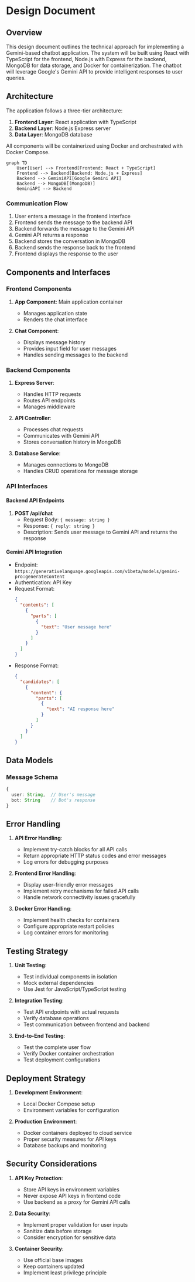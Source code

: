 # Design Document

## Overview

This design document outlines the technical approach for implementing a Gemini-based chatbot application. The system will be built using React with TypeScript for the frontend, Node.js with Express for the backend, MongoDB for data storage, and Docker for containerization. The chatbot will leverage Google's Gemini API to provide intelligent responses to user queries.

## Architecture

The application follows a three-tier architecture:

1. **Frontend Layer**: React application with TypeScript
2. **Backend Layer**: Node.js Express server
3. **Data Layer**: MongoDB database

All components will be containerized using Docker and orchestrated with Docker Compose.

```mermaid
graph TD
    User[User] --> Frontend[Frontend: React + TypeScript]
    Frontend --> Backend[Backend: Node.js + Express]
    Backend --> GeminiAPI[Google Gemini API]
    Backend --> MongoDB[(MongoDB)]
    GeminiAPI --> Backend
```

### Communication Flow

1. User enters a message in the frontend interface
2. Frontend sends the message to the backend API
3. Backend forwards the message to the Gemini API
4. Gemini API returns a response
5. Backend stores the conversation in MongoDB
6. Backend sends the response back to the frontend
7. Frontend displays the response to the user

## Components and Interfaces

### Frontend Components

1. **App Component**: Main application container
   - Manages application state
   - Renders the chat interface

2. **Chat Component**:
   - Displays message history
   - Provides input field for user messages
   - Handles sending messages to the backend

### Backend Components

1. **Express Server**:
   - Handles HTTP requests
   - Routes API endpoints
   - Manages middleware

2. **API Controller**:
   - Processes chat requests
   - Communicates with Gemini API
   - Stores conversation history in MongoDB

3. **Database Service**:
   - Manages connections to MongoDB
   - Handles CRUD operations for message storage

### API Interfaces

#### Backend API Endpoints

1. **POST /api/chat**
   - Request Body: `{ message: string }`
   - Response: `{ reply: string }`
   - Description: Sends user message to Gemini API and returns the response

#### Gemini API Integration

- Endpoint: `https://generativelanguage.googleapis.com/v1beta/models/gemini-pro:generateContent`
- Authentication: API Key
- Request Format:
  ```json
  {
    "contents": [
      {
        "parts": [
          {
            "text": "User message here"
          }
        ]
      }
    ]
  }
  ```
- Response Format:
  ```json
  {
    "candidates": [
      {
        "content": {
          "parts": [
            {
              "text": "AI response here"
            }
          ]
        }
      }
    ]
  }
  ```

## Data Models

### Message Schema

```typescript
{
  user: String,  // User's message
  bot: String    // Bot's response
}
```

## Error Handling

1. **API Error Handling**:
   - Implement try-catch blocks for all API calls
   - Return appropriate HTTP status codes and error messages
   - Log errors for debugging purposes

2. **Frontend Error Handling**:
   - Display user-friendly error messages
   - Implement retry mechanisms for failed API calls
   - Handle network connectivity issues gracefully

3. **Docker Error Handling**:
   - Implement health checks for containers
   - Configure appropriate restart policies
   - Log container errors for monitoring

## Testing Strategy

1. **Unit Testing**:
   - Test individual components in isolation
   - Mock external dependencies
   - Use Jest for JavaScript/TypeScript testing

2. **Integration Testing**:
   - Test API endpoints with actual requests
   - Verify database operations
   - Test communication between frontend and backend

3. **End-to-End Testing**:
   - Test the complete user flow
   - Verify Docker container orchestration
   - Test deployment configurations

## Deployment Strategy

1. **Development Environment**:
   - Local Docker Compose setup
   - Environment variables for configuration

2. **Production Environment**:
   - Docker containers deployed to cloud service
   - Proper security measures for API keys
   - Database backups and monitoring

## Security Considerations

1. **API Key Protection**:
   - Store API keys in environment variables
   - Never expose API keys in frontend code
   - Use backend as a proxy for Gemini API calls

2. **Data Security**:
   - Implement proper validation for user inputs
   - Sanitize data before storage
   - Consider encryption for sensitive data

3. **Container Security**:
   - Use official base images
   - Keep containers updated
   - Implement least privilege principle